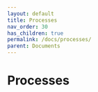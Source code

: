 ```yaml
---
layout: default
title: Processes
nav_order: 30
has_children: true
permalink: /docs/processes/
parent: Documents
---
```


# Processes
